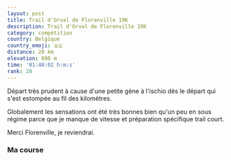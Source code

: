 ```yaml
---
layout: post
title: Trail d'Orval de Florenville 19K
description: Trail d'Orval de Florenville 19K
category: compétition
country: Belgique
country_emoji: 🇧🇪
distance: 20 km
elevation: 800 m
time: '01:48:02 h:m:s'
rank: 28
---
```


Départ très prudent à cause d'une petite gène à l'ischio dès le départ qui
s'est estompée au fil des kilomètres.

Globalement les sensations ont été très bonnes bien qu'un peu en sous régime
parce que je manque de vitesse et préparation spécifique trail court.

Merci Florenville, je reviendrai.

### Ma course

<iframe
  height='405'
  width='100%'
  frameborder='0'
  allowtransparency='true'
  scrolling='no'
  data-src='https://www.strava.com/activities/1656948799/embed/7cc1c955bed569fda8cb98f704ca6f0d37daf6c0'
  onload='lzld(this)'>
</iframe>

<!--
vim:spell spelllang=fr
-->
